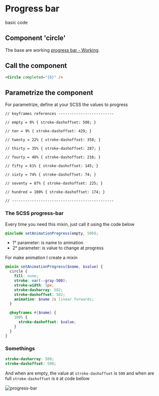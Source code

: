 # Progress bar

basic code

## Component 'circle'

The base are working [progress bar - Working](https://github.com/brunosilva/progress-bar/issues/2#issue-1031801996).

## Call the component

```html
<Circle completed="{6}" />
```

## Parametrize the component

For parametrize, define at your SCSS the values to progress

`// keyframes references -------------------------`

`// empty = 0% { stroke-dashoffset: 500; }`

`// ten = 9% { stroke-dashoffset: 429; }`

`// twenty = 22% { stroke-dashoffset: 358; }`

`// thirty = 35% { stroke-dashoffset: 287; }`

`// fourty = 48% { stroke-dashoffset: 216; }`

`// fifty = 61% { stroke-dashoffset: 145; }`

`// sixty = 74% { stroke-dashoffset: 74; }`

`// seventy = 87% { stroke-dashoffset: 225; }`

`// hundred = 100% { stroke-dashoffset: 174; }`

`// ----------------------------------------------`

### The SCSS progress-bar

Every time you need this mixin, just call it using the code below

```scss
@include setAnimationProgress(empty, 500);
```

- 1° parameter: is name to animation
- 2° parameter: is value to change at progress

For make animation I create a mixin

```scss
@mixin setAnimationProgress($name, $value) {
  circle {
    fill: none;
    stroke: var(--gray-500);
    stroke-width: 5px;
    stroke-dasharray: 582;
    stroke-dashoffset: 582;
    animation: $name 2s linear forwards;
  }

  @keyframes #{$name} {
    100% {
      stroke-dashoffset: $value;
    }
  }
}
```

### Somethings

```scss
stroke-dasharray: 500;
stroke-dashoffset: 500;
```

And when are empty, the value at `stroke-dashoffset` is `500` and when are full `stroke-dashoffset` is `0` at code bellow

![progress-bar](https://user-images.githubusercontent.com/17436856/138360317-27c06326-2aab-4e32-bfe7-2c5f39b168ab.png)

